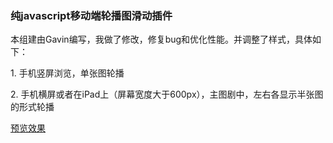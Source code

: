 <h3>纯javascript移动端轮播图滑动插件</h3>
<p>本组建由Gavin编写，我做了修改，修复bug和优化性能。并调整了样式，具体如下：</p>
<p>1. 手机竖屏浏览，单张图轮播</p>
<p>2. 手机横屏或者在iPad上（屏幕宽度大于600px），主图剧中，左右各显示半张图的形式轮播</p>
<p><a href="http://perfey.github.io/photoSlider/index.html" target="_blank">预览效果</a></p>